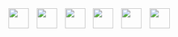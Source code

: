 <div display="inline">
  <img width="40" src="https://cdn.jsdelivr.net/gh/devicons/devicon@latest/icons/php/php-original.svg" />
  &nbsp;&nbsp;
  <img width="40" src="https://cdn.jsdelivr.net/gh/devicons/devicon@latest/icons/cakephp/cakephp-original.svg" />
  &nbsp;&nbsp;
  <img width="40" src="https://cdn.jsdelivr.net/gh/devicons/devicon@latest/icons/laravel/laravel-original.svg" />
  &nbsp;&nbsp;
  <img width="40" src="https://cdn.jsdelivr.net/gh/devicons/devicon@latest/icons/html5/html5-original.svg"  />
  &nbsp;&nbsp;
  <img width="40" src="https://cdn.jsdelivr.net/gh/devicons/devicon@latest/icons/javascript/javascript-plain.svg" />
  &nbsp;&nbsp;
  <img width="40" src="https://cdn.jsdelivr.net/gh/devicons/devicon@latest/icons/mysql/mysql-original.svg" />
</div>
